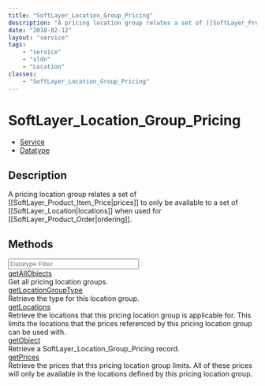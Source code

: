 ```yaml
---
title: "SoftLayer_Location_Group_Pricing"
description: "A pricing location group relates a set of [[SoftLayer_Product_Item_Price|prices]] to only be available to a set of [[Sof... "
date: "2018-02-12"
layout: "service"
tags:
    - "service"
    - "sldn"
    - "Location"
classes:
    - "SoftLayer_Location_Group_Pricing"
---
```

# SoftLayer_Location_Group_Pricing
<div id='service-datatype'>
    <ul id='sldn-reference-tabs'>
    <li id='service'> <a href='/reference/services/SoftLayer_Location_Group_Pricing' >Service</a></li>    <li id='datatype'> <a href='/reference/datatypes/SoftLayer_Location_Group_Pricing' >Datatype</a></li>
    </ul>
</div>

## Description
A pricing location group relates a set of [[SoftLayer_Product_Item_Price|prices]] to only be available to a set of [[SoftLayer_Location|locations]] when used for [[SoftLayer_Product_Order|ordering]]. 
        
        
<div id="properties" class="content">
    <h2>Methods</h2>
    <div class="view-filters">
        <div class="clearfix">
            <div class="search-input-box">
                <input placeholder="Datatype Filter" onkeyup="titleSearch(inputId='edit-combine', divId='method-div', elementClass='method-row')" 
                    type="text" id="edit-combine" value="" size="30" maxlength="128" class="form-text">
            </div>
        </div>
    </div>
    <div id="method-div">
            <div class="method-row">
                        <span class='view-field-title'><a href='/reference/services/SoftLayer_Location_Group_Pricing/getAllObjects'> getAllObjects</a> </span>
            <div class='views-field-body'>Get all pricing location groups.</div>
        </div>
            <div class="method-row">
                        <span class='view-field-title'><a href='/reference/services/SoftLayer_Location_Group_Pricing/getLocationGroupType'> getLocationGroupType</a> </span>
            <div class='views-field-body'>Retrieve the type for this location group.</div>
        </div>
            <div class="method-row">
                        <span class='view-field-title'><a href='/reference/services/SoftLayer_Location_Group_Pricing/getLocations'> getLocations</a> </span>
            <div class='views-field-body'>Retrieve the locations that this pricing location group is applicable for. This limits the locations that the prices referenced by this pricing location group can be used with.</div>
        </div>
            <div class="method-row">
                        <span class='view-field-title'><a href='/reference/services/SoftLayer_Location_Group_Pricing/getObject'> getObject</a> </span>
            <div class='views-field-body'>Retrieve a SoftLayer_Location_Group_Pricing record.</div>
        </div>
            <div class="method-row">
                        <span class='view-field-title'><a href='/reference/services/SoftLayer_Location_Group_Pricing/getPrices'> getPrices</a> </span>
            <div class='views-field-body'>Retrieve the prices that this pricing location group limits. All of these prices will only be available in the locations defined by this pricing location group.</div>
        </div>
        </div>
</div>

